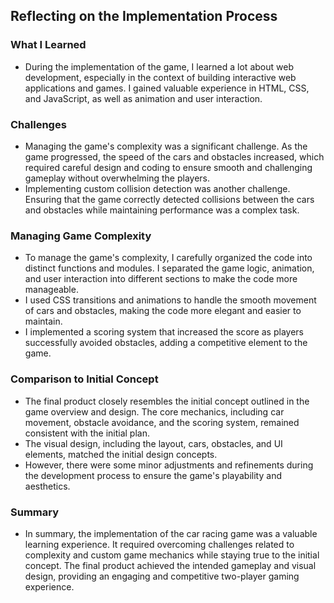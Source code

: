 ## Reflecting on the Implementation Process

### What I Learned

- During the implementation of the game, I learned a lot about web development, especially in the context of building interactive web applications and games. I gained valuable experience in HTML, CSS, and JavaScript, as well as animation and user interaction.

### Challenges

- Managing the game's complexity was a significant challenge. As the game progressed, the speed of the cars and obstacles increased, which required careful design and coding to ensure smooth and challenging gameplay without overwhelming the players.
- Implementing custom collision detection was another challenge. Ensuring that the game correctly detected collisions between the cars and obstacles while maintaining performance was a complex task.

### Managing Game Complexity

- To manage the game's complexity, I carefully organized the code into distinct functions and modules. I separated the game logic, animation, and user interaction into different sections to make the code more manageable.
- I used CSS transitions and animations to handle the smooth movement of cars and obstacles, making the code more elegant and easier to maintain.
- I implemented a scoring system that increased the score as players successfully avoided obstacles, adding a competitive element to the game.

### Comparison to Initial Concept

- The final product closely resembles the initial concept outlined in the game overview and design. The core mechanics, including car movement, obstacle avoidance, and the scoring system, remained consistent with the initial plan.
- The visual design, including the layout, cars, obstacles, and UI elements, matched the initial design concepts.
- However, there were some minor adjustments and refinements during the development process to ensure the game's playability and aesthetics.

### Summary

- In summary, the implementation of the car racing game was a valuable learning experience. It required overcoming challenges related to complexity and custom game mechanics while staying true to the initial concept. The final product achieved the intended gameplay and visual design, providing an engaging and competitive two-player gaming experience.